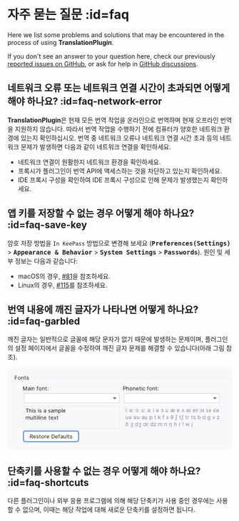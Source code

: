 # 자주 묻는 질문 :id=faq

Here we list some problems and solutions that may be encountered in the process of using **TranslationPlugin**.

If you don't see an answer to your question here, check our previously [reported issues on GitHub][gh:issues], or ask for help in [GitHub discussions][gh:discussions].

[gh:issues]: https://github.com/YiiGuxing/TranslationPlugin/issues
[gh:discussions]: https://github.com/YiiGuxing/TranslationPlugin/discussions


## 네트워크 오류 또는 네트워크 연결 시간이 초과되면 어떻게 해야 하나요? :id=faq-network-error

**TranslationPlugin**은 현재 모든 번역 작업을 온라인으로 번역하며 현재 오프라인 번역을 지원하지 않습니다. 따라서 번역 작업을 수행하기 전에 컴퓨터가 양호한 네트워크 환경에 있는지 확인하십시오. 번역 중 네트워크 오류나 네트워크 연결 시간 초과 등의 네트워크 문제가 발생하면 다음과 같이 네트워크 연결을 확인하세요.
- 네트워크 연결이 원활한지 네트워크 환경을 확인하세요.
- 프록시가 플러그인이 번역 API에 액세스하는 것을 차단하고 있는지 확인하세요.
- IDE 프록시 구성을 확인하여 IDE 프록시 구성으로 인해 문제가 발생했는지 확인하세요.

## 앱 키를 저장할 수 없는 경우 어떻게 해야 하나요? :id=faq-save-key

암호 저장 방법을 `In KeePass` 방법으로 변경해 보세요 (<kbd>**Preferences(Settings)**</kbd> > <kbd>**Appearance & Behavior**</kbd> > <kbd>**System Settings**</kbd> > <kbd>**Passwords**</kbd>). 원인 및 세부 정보는 다음과 같습니다:
- macOS의 경우, [#81](https://github.com/YiiGuxing/TranslationPlugin/issues/81)을 참조하세요.
- Linux의 경우, [#115](https://github.com/YiiGuxing/TranslationPlugin/issues/115)를 참조하세요.

## 번역 내용에 깨진 글자가 나타나면 어떻게 하나요? :id=faq-garbled

깨진 글자는 일반적으로 글꼴에 해당 문자가 없기 때문에 발생하는 문제이며, 플러그인의 설정 페이지에서 글꼴을 수정하여 깨진 글자 문제를 해결할 수 있습니다(아래 그림 참조).

![](../en/img/settings_font.png ':class=round')

## 단축키를 사용할 수 없는 경우 어떻게 해야 하나요? :id=faq-shortcuts

다른 플러그인이나 외부 응용 프로그램에 의해 해당 단축키가 사용 중인 경우에는 사용할 수 없으며, 이때는 해당 작업에 대해 새로운 단축키를 설정하면 됩니다.